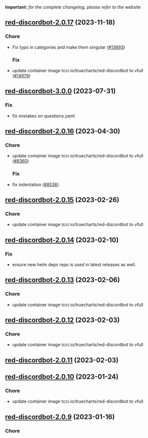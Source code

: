 **Important:**
*for the complete changelog, please refer to the website*








## [red-discordbot-2.0.17](https://github.com/truecharts/charts/compare/red-discordbot-3.0.0...red-discordbot-2.0.17) (2023-11-18)

### Chore

- Fix typo in categories and make them singular ([#13693](https://github.com/truecharts/charts/issues/13693))
  
  ### Fix

- update container image tccr.io/truecharts/red-discordbot to vfull ([#14979](https://github.com/truecharts/charts/issues/14979))
  
  



## [red-discordbot-3.0.0](https://github.com/truecharts/charts/compare/red-discordbot-2.0.16...red-discordbot-3.0.0) (2023-07-31)

### Fix

- fix mistakes on questions.yaml
  
  


## [red-discordbot-2.0.16](https://github.com/truecharts/charts/compare/red-discordbot-2.0.15...red-discordbot-2.0.16) (2023-04-30)

### Chore

- update container image tccr.io/truecharts/red-discordbot to vfull ([#8360](https://github.com/truecharts/charts/issues/8360))
  
  ### Fix

- fix indentation ([#8536](https://github.com/truecharts/charts/issues/8536))
  
  


## [red-discordbot-2.0.15](https://github.com/truecharts/charts/compare/red-discordbot-2.0.14...red-discordbot-2.0.15) (2023-02-26)

### Chore

- update container image tccr.io/truecharts/red-discordbot to vfull
  
  


## [red-discordbot-2.0.14](https://github.com/truecharts/charts/compare/red-discordbot-2.0.13...red-discordbot-2.0.14) (2023-02-10)

### Fix

- ensure new helm deps repo is used in latest releases as well.
  
  


## [red-discordbot-2.0.13](https://github.com/truecharts/charts/compare/red-discordbot-2.0.12...red-discordbot-2.0.13) (2023-02-06)

### Chore

- update container image tccr.io/truecharts/red-discordbot to vfull
  
  


## [red-discordbot-2.0.12](https://github.com/truecharts/charts/compare/red-discordbot-2.0.11...red-discordbot-2.0.12) (2023-02-03)

### Chore

- update container image tccr.io/truecharts/red-discordbot to vfull
  
  


## [red-discordbot-2.0.11](https://github.com/truecharts/charts/compare/red-discordbot-2.0.10...red-discordbot-2.0.11) (2023-02-03)




## [red-discordbot-2.0.10](https://github.com/truecharts/charts/compare/red-discordbot-2.0.9...red-discordbot-2.0.10) (2023-01-24)

### Chore

- update container image tccr.io/truecharts/red-discordbot to vfull
  
  


## [red-discordbot-2.0.9](https://github.com/truecharts/charts/compare/red-discordbot-2.0.8...red-discordbot-2.0.9) (2023-01-16)

### Chore
